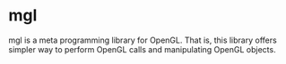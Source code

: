 mgl
===

mgl is a meta programming library for OpenGL.
That is, this library offers simpler way to perform OpenGL calls and manipulating OpenGL objects.
